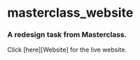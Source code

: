 # masterclass_website
<h3>A redesign task from Masterclass.</h3> 
Click [here][Website] for the live website.


[Website]: nimble-otter-1637be.netlify.app
